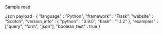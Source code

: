 Sample read

Json payload= { "language" : "Python", "framework" : "Flask", "website" : "Scotch", "version_info" : { "python" : "3.9.0", "flask" : "1.1.2" }, "examples" : ["query", "form", "json"], "boolean_test" : true }
